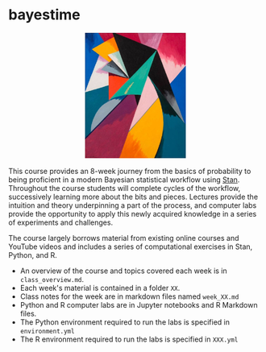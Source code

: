 # bayestime

<p align="center">
  <img src="inspiration.jpg" width="200"/>
</p>

This course provides an 8-week journey from the basics of probability to being proficient in a modern Bayesian statistical workflow using [Stan](https://mc-stan.org/). Throughout the course students will complete cycles of the workflow, successively learning more about the bits and pieces. Lectures provide the intuition and theory underpinning a part of the process, and computer labs provide the opportunity to apply this newly acquired knowledge in a series of experiments and challenges.

The course largely borrows material from existing online courses and YouTube videos and includes a series of computational exercises in Stan, Python, and R.
* An overview of the course and topics covered each week is in `class_overview.md`.
* Each week's material is contained in a folder `XX`.
* Class notes for the week are in markdown files named `week_XX.md`
* Python and R computer labs are in Jupyter notebooks and R Markdown files.
* The Python environment required to run the labs is specified in `environment.yml`
* The R environment required to run the labs is specified in `XXX.yml`
